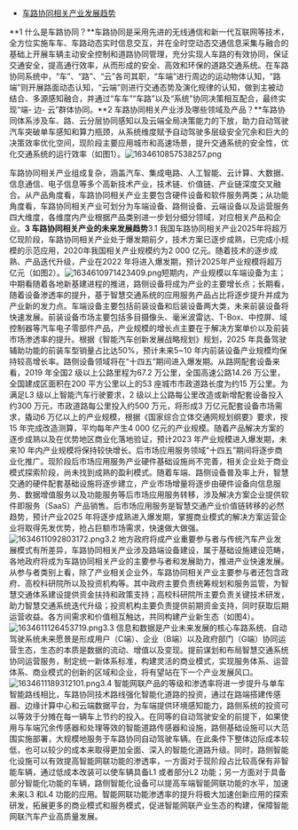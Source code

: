 - [车路协同相关产业发展趋势](http://www.eepw.com.cn/article/202110/428903.htm)

**1  什么是车路协同？**车路协同是采用先进的无线通信和新一代互联网等技术，全方位实施车车、车路动态实时信息交互，并在全时空动态交通信息采集与融合的基础上开展车辆主动安全控制和道路协同管理，充分实现人车路的有效协同，保证交通安全，提高通行效率，从而形成的安全、高效和环保的道路交通系统。在车路协同系统中，“车”、“路”、“云”各司其职，“车端”进行周边的运动物体认知，“路端”则开展路面动态认知，“云端”则进行交通态势及演化规律的认知，做到主被动结合、多源感知融合，并通过“车车”“车路”以及“系统”协同决策相互配合，最终实现“端- 边- 云”群体协同。**2  车路协同相关产业涉及哪些领域及产品？**车路协同体系涉及车、路、云分层协同感知以及云端全局决策能力的下放，助力自动驾驶汽车突破单车感知和算力瓶颈，从系统维度赋予自动驾驶多层级安全冗余和巨大的决策效率优化空间，现阶段主要应用城市和高速场景，提升交通系统的安全性，优化交通系统的运行效率（如图1）。![1634610857538257.png](http://editerupload.eepw.com.cn/202110/1634610857538257.png)

车路协同相关产业组成复杂，涵盖汽车、集成电路、人工智能、云计算、大数据、信息通信、电子信息等多个高新技术产业，技术链、价值链、产业链深度交叉融合。从产品角度看，车路协同相关产业主要包含硬件设备和软件服务两类；从功能角度看，车路协同相关产业可划分为车端设备、路侧设备、云端设备以及运营服务四大维度，各维度内产业根据产品类别进一步划分细分领域，对应相关产品和企业。**3  车路协同相关产业的未来发展趋势**3.1 我国车路协同相关产业2025年将超万亿现阶段，车路协同相关产业处于爆发期前夕，技术方案已逐步成熟，已完成小规模的示范应用，2020年我国相关产业规模约为2 000 亿元。随着技术的逐步成熟、产品迭代升级，产业在2022 年将进入爆发期，预计2025年产业规模将超万亿元（如图2）。![1634610971423409.png](http://editerupload.eepw.com.cn/202110/1634610971423409.png)短期内，产业规模以车端设备为主；中期看随着各地新基建进程的推进，路侧设备将成为产业的主要增长点；长期看，随着设备渗透率的提升，基于智慧交通系统的应用服务产品占比将逐步提升并成为产业新的发力点。车端设备主要包括前装设备和后装设备两大类，未来前装设备将快速发展。前装设备市场主要包括多目摄像头、毫米波雷达、T-Box、中控屏、域控制器等汽车电子零部件产品，产业规模的增长点主要在于解决方案单价以及前装市场渗透率的提升。根据《智能汽车创新发展战略规划》规划，2025 年具备驾驶辅助功能的前装车型销量占比达50%，预计未来5~10  年内前装设备产业规模均保持较高增长率。路侧设备领域将在“十四五”期间进入爆发期。从路网配套设备来看，2019 年全国2 级以上公路里程为67.2 万公里，全国高速公路14.26 万公里，全国建成区面积在200 平方公里以上的53 座城市市政道路长度为约15 万公里。为满足L3  级以上智能汽车行驶要求，2 级以上公路每公里改造或新增配套设备投入约300 万元，市政道路每公里投入约500 万元，将形成3  万亿元配套设备市场需求，撬动6 万亿以上的产业规模，根据《国家综合立体交通网规划纲要》要求，按15 年完成改造测算，平均每年产生4 000  亿元的产业规模。随着产品解决方案的逐步成熟以及在优势地区商业化落地验证，预计2023 年产业规模进入爆发期，未来10  年内产业规模将保持较快增长。后市场应用服务领域“十四五”期间将逐步商业化推广。现阶段后市场应用服务产业硬件基础设施尚不完善，相关企业处于商业模式探索阶段，尚未找到成熟的盈利模式。随着车端、路侧设备普及率上升，智慧交通的硬件配套基础设施将逐步建立，产业市场增量将逐步由硬件设备向信息服务、数据增值服务以及功能服务等后市场应用服务转移，涉及解决方案企业提供软件即服务（SaaS）产品销售。后市场应用服务是智慧交通产业价值链转移的必然趋势，预计产业2025 年将逐步成熟进入爆发期，掌握商业模式的解决方案运营企业将取得先发优势，抢占巨额市场需求，快速做大做强。![1634611092803172.png](http://editerupload.eepw.com.cn/202110/1634611092803172.png)3.2 地方政府将成产业重要参与者与传统汽车产业发展模式有所差异，车路协同相关产业涉及路端设备建设，属于基础设施建设范畴，各地政府将成为车路协同相关产业的主要参与者和发展助力，推进产业快速发展。从参与者类别上看，除了产业相关企业外，车路协同相关产业主要参与者还包含政府、高校科研院所以及投资机构等。其中政府主要负责统筹规划和服务监管，为智慧交通体系建设提供资金扶持和政策支持；高校科研院所主要负责关键技术研发，助力智慧交通系统迭代升级；投资机构主要负责提供前期资金支持，同时获取后期运营收益。各方间需求和价值相互触达，共同构建产业新生态（如图4）。![1634611126453719.png](http://editerupload.eepw.com.cn/202110/1634611126453719.png)3.3 信息和数据是产业未来发展的核心车路系统、自动驾驶系统未来愿景是形成用户（C端）、企业（B端）以及政府部门（G端）协同运营生态，生态的本质是数据的流动、增值以及变现。提前谋划和布局智慧交通系统协同运营服务，制定统一新体系标准，构建灵活的商业模式，实现服务体系、运营体系、商业模式的创新的区域和企业，将有望站在下一个产业发展风口。![1634611189312101.png](http://editerupload.eepw.com.cn/202110/1634611189312101.png)3.4 智能网联产品的等级和渗透率将进一步提升与单车智能路线相比，车路协同技术路线强化智能化道路的投资，通过在路端搭建传感器、边缘计算中心和云端数据平台，为车端提供环境感知能力，路侧系统的投资可以等效于分摊在每一辆车上节约的投入。在同等的自动驾驶安全的前提下，如果使用与车端冗余传感器和处理等效的智能道路传感器和设施，路侧基础设施可以大范围实施部署，大规模地服务于车路协同自动驾驶车辆。在此条件下整体边际成本较低，也可以较少的成本来取得更加全面、深入的智能化道路升级。同时，路侧智能化设施可以有效提高智能网联功能的渗透率，一方面对于现阶段占比较高保有非智能车辆，通过低成本改装可以使车辆具备L1 或者部分L2 功能；另一方面对于具备部分智能化功能的车辆，路侧智能化设备可以提高车端智能网联功能的水平，加速未来L3 和L4  功能的应用。智能网联功能渗透率的提升将极大加速创新应用的探索研发，拓展更多的商业模式和服务模式，促进智能网联产业生态的构建，保障智能网联汽车产业高质量发展。